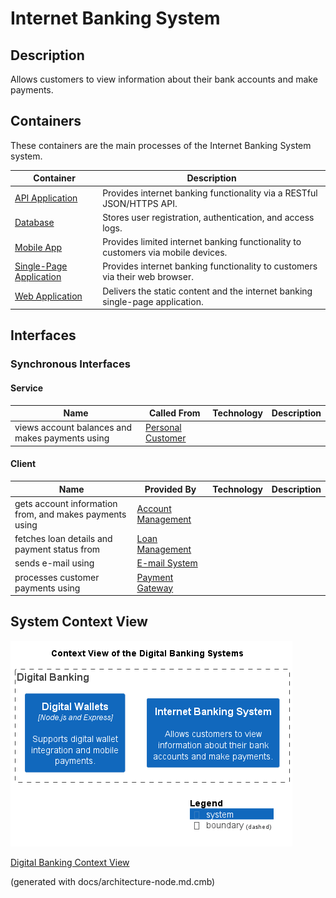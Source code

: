 # Internet Banking System
## Description
Allows customers to view information about their bank accounts and make payments.

## Containers
These containers are the main processes of the Internet Banking System system.

| Container | Description |
|---|---|
| [API Application](../../mybank/digital-banking/api-application.md)| Provides internet banking functionality via a RESTful JSON/HTTPS API. |
| [Database](../../mybank/digital-banking/database.md)| Stores user registration, authentication, and access logs. |
| [Mobile App](../../mybank/digital-banking/mobile-app.md)| Provides limited internet banking functionality to customers via mobile devices. |
| [Single-Page Application](../../mybank/digital-banking/single-page-app.md)| Provides internet banking functionality to customers via their web browser. |
| [Web Application](../../mybank/digital-banking/web-app.md)| Delivers the static content and the internet banking single-page application. |

## Interfaces

### Synchronous Interfaces

#### Service
| Name | Called From | Technology | Description |
|---|---|---|---|
| views account balances and makes payments using | [Personal Customer](../../mybank/user-role/personal-customer.md) |  |  |

#### Client
| Name | Provided By | Technology | Description |
|---|---|---|---|
| gets account information from, and makes payments using | [Account Management](../../mybank/core-banking/account-management-system.md) |  |  |
| fetches loan details and payment status from | [Loan Management](../../mybank/core-banking/loan-management-system.md) |  |  |
| sends e-mail using | [E-mail System](../../mybank/email-system.md) |  |  |
| processes customer payments using | [Payment Gateway](../../mybank/payment/payment-gateway-system.md) |  |  |

## System Context View
![Context View of the Digital Banking Systems](../../mybank/digital-banking/context-view.png)

[Digital Banking Context View](../../mybank/digital-banking/context-view.md)


(generated with docs/architecture-node.md.cmb)
